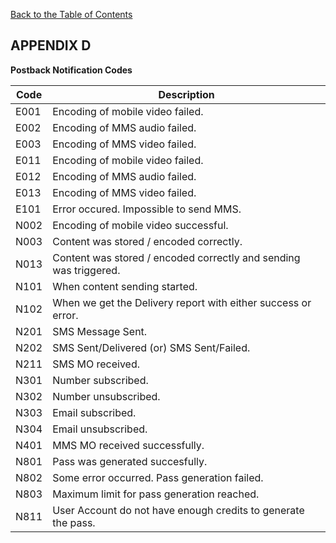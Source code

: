 [Back to the Table of Contents](/1.3/README.md)

## APPENDIX D

__Postback Notification Codes__

| Code | Description |
| -------- | ----------- |
| E001 | Encoding of mobile video failed. |
| E002 | Encoding of MMS audio failed. |
| E003 | Encoding of MMS video failed. |
| E011 | Encoding of mobile video failed. |
| E012 | Encoding of MMS audio failed. |
| E013 | Encoding of MMS video failed. |
| E101 | Error occured. Impossible to send MMS. |
| N002 | Encoding of mobile video successful. |
| N003 | Content was stored / encoded correctly. |
| N013 | Content was stored / encoded correctly and sending was triggered. |
| N101 | When content sending started. |
| N102 | When we get the Delivery report with either success or error. |
| N201 | SMS Message Sent. |
| N202 | SMS Sent/Delivered (or) SMS Sent/Failed. |
| N211 | SMS MO received. |
| N301 | Number subscribed. |
| N302 | Number unsubscribed. |
| N303 | Email subscribed. |
| N304 | Email unsubscribed. |
| N401 | MMS MO received successfully. |
| N801 | Pass was generated succesfully. |
| N802 | Some error occurred. Pass generation failed. |
| N803 | Maximum limit for pass generation reached. |
| N811 | User Account do not have enough credits to generate the pass. |

